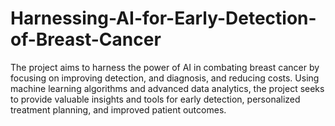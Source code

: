 # Harnessing-AI-for-Early-Detection-of-Breast-Cancer
The project aims to harness the power of AI in combating breast cancer by focusing on improving detection, and diagnosis, and reducing costs. Using machine learning algorithms and advanced data analytics, the project seeks to provide valuable insights and tools for early detection, personalized treatment planning, and improved patient outcomes.
